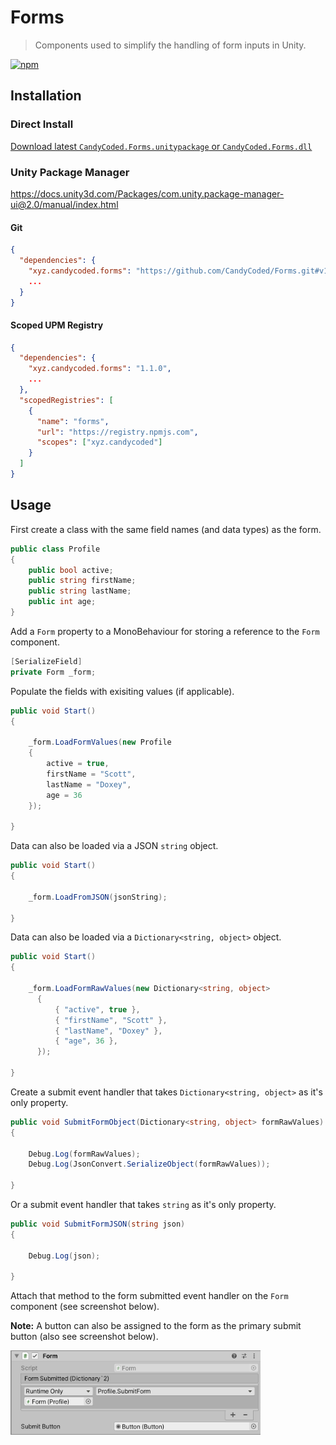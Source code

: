 # Forms

> Components used to simplify the handling of form inputs in Unity.

[![npm](https://img.shields.io/npm/v/xyz.candycoded.forms)](https://www.npmjs.com/package/xyz.candycoded.form)

## Installation

### Direct Install

[Download latest `CandyCoded.Forms.unitypackage` or `CandyCoded.Forms.dll`](https://github.com/CandyCoded/Forms/releases)

### Unity Package Manager

<https://docs.unity3d.com/Packages/com.unity.package-manager-ui@2.0/manual/index.html>

#### Git

```json
{
  "dependencies": {
    "xyz.candycoded.forms": "https://github.com/CandyCoded/Forms.git#v1.1.0",
    ...
  }
}
```

#### Scoped UPM Registry

```json
{
  "dependencies": {
    "xyz.candycoded.forms": "1.1.0",
    ...
  },
  "scopedRegistries": [
    {
      "name": "forms",
      "url": "https://registry.npmjs.com",
      "scopes": ["xyz.candycoded"]
    }
  ]
}
```

## Usage

First create a class with the same field names (and data types) as the form.

```csharp
public class Profile
{
    public bool active;
    public string firstName;
    public string lastName;
    public int age;
}
```

Add a `Form` property to a MonoBehaviour for storing a reference to the `Form` component.

```csharp
[SerializeField]
private Form _form;
```

Populate the fields with exisiting values (if applicable).

```csharp
public void Start()
{

    _form.LoadFormValues(new Profile
    {
        active = true,
        firstName = "Scott",
        lastName = "Doxey",
        age = 36
    });

}
```

Data can also be loaded via a JSON `string` object.

```csharp
public void Start()
{

    _form.LoadFromJSON(jsonString);

}
```

Data can also be loaded via a `Dictionary<string, object>` object.

```csharp
public void Start()
{

    _form.LoadFormRawValues(new Dictionary<string, object>
      {
          { "active", true },
          { "firstName", "Scott" },
          { "lastName", "Doxey" },
          { "age", 36 },
      });

}
```

Create a submit event handler that takes `Dictionary<string, object>` as it's only property.

```csharp
public void SubmitFormObject(Dictionary<string, object> formRawValues)
{

    Debug.Log(formRawValues);
    Debug.Log(JsonConvert.SerializeObject(formRawValues));

}
```

Or a submit event handler that takes `string` as it's only property.

```csharp
public void SubmitFormJSON(string json)
{

    Debug.Log(json);

}
```

Attach that method to the form submitted event handler on the `Form` component (see screenshot below).

**Note:** A button can also be assigned to the form as the primary submit button (also see screenshot below).

<img src="Screenshots/submit-form.png" width="400">
